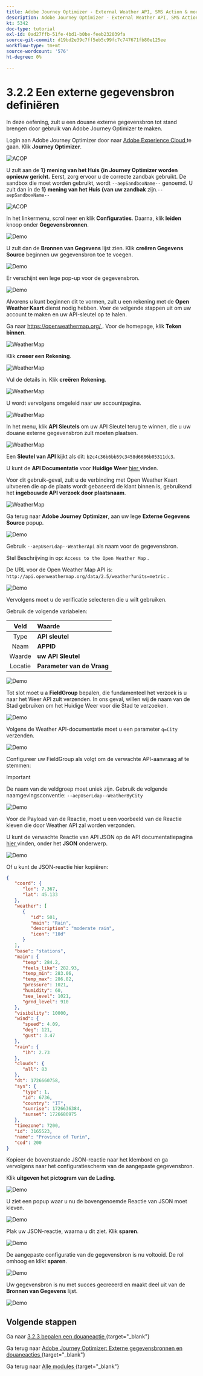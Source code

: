 ```yaml
---
title: Adobe Journey Optimizer - External Weather API, SMS Action & more - Een externe gegevensbron definiëren
description: Adobe Journey Optimizer - External Weather API, SMS Action & more - Een externe gegevensbron definiëren
kt: 5342
doc-type: tutorial
exl-id: 0ad27ffb-51fe-4bd1-b0be-feeb232039fa
source-git-commit: d19bd2e39c7ff5eb5c99fc7c747671fb80e125ee
workflow-type: tm+mt
source-wordcount: '576'
ht-degree: 0%

---
```


# 3.2.2 Een externe gegevensbron definiëren

In deze oefening, zult u een douane externe gegevensbron tot stand brengen door gebruik van Adobe Journey Optimizer te maken.

Login aan Adobe Journey Optimizer door naar [ Adobe Experience Cloud ](https://experience.adobe.com) te gaan. Klik **Journey Optimizer**.

![ ACOP ](./../../../../modules/delivery-activation/ajo-b2c/ajob2c-1/images/acophome.png)

U zult aan de **1} mening van het Huis {in Journey Optimizer worden opnieuw gericht.** Eerst, zorg ervoor u de correcte zandbak gebruikt. De sandbox die moet worden gebruikt, wordt `--aepSandboxName--` genoemd. U zult dan in de **1} mening van het Huis {van uw zandbak** zijn.`--aepSandboxName--`

![ ACOP ](./../../../../modules/delivery-activation/ajo-b2c/ajob2c-1/images/acoptriglp.png)

In het linkermenu, scrol neer en klik **Configuraties**. Daarna, klik **leiden** knoop onder **Gegevensbronnen**.

![ Demo ](./images/menudatasources.png)

U zult dan de **Bronnen van Gegevens** lijst zien.
Klik **creëren Gegevens Source** beginnen uw gegevensbron toe te voegen.

![ Demo ](./images/dshome.png)

Er verschijnt een lege pop-up voor de gegevensbron.

![ Demo ](./images/emptyds.png)

Alvorens u kunt beginnen dit te vormen, zult u een rekening met de **Open Weather Kaart** dienst nodig hebben. Voer de volgende stappen uit om uw account te maken en uw API-sleutel op te halen.

Ga naar [ https://openweathermap.org/ ](https://openweathermap.org/). Voor de homepage, klik **Teken binnen**.

![ WeatherMap ](./images/owm.png)

Klik **creeer een Rekening**.

![ WeatherMap ](./images/owm1.png)

Vul de details in. Klik **creëren Rekening**.

![ WeatherMap ](./images/owm2.png)

U wordt vervolgens omgeleid naar uw accountpagina.

![ WeatherMap ](./images/owm4.png)

In het menu, klik **API Sleutels** om uw API Sleutel terug te winnen, die u uw douane externe gegevensbron zult moeten plaatsen.

![ WeatherMap ](./images/owm5.png)

Een **Sleutel van API** kijkt als dit: `b2c4c36b6bb59c3458d6686b05311dc3`.

U kunt de **API Documentatie** voor **Huidige Weer** [ hier ](https://openweathermap.org/current) vinden.

Voor dit gebruik-geval, zult u de verbinding met Open Weather Kaart uitvoeren die op de plaats wordt gebaseerd de klant binnen is, gebruikend het **ingebouwde API verzoek door plaatsnaam**.

![ WeatherMap ](./images/owm6.png)

Ga terug naar **Adobe Journey Optimizer**, aan uw lege **Externe Gegevens Source** popup.

![ Demo ](./images/emptyds.png)

Gebruik `--aepUserLdap--WeatherApi` als naam voor de gegevensbron.

Stel Beschrijving in op: `Access to the Open Weather Map` .

De URL voor de Open Weather Map API is: `http://api.openweathermap.org/data/2.5/weather?units=metric` .

![ Demo ](./images/dsname.png)

Vervolgens moet u de verificatie selecteren die u wilt gebruiken.

Gebruik de volgende variabelen:

| Veld | Waarde |
|:-----------------------:| :-----------------------|
| Type | **API sleutel** |
| Naam | **APPID** |
| Waarde | **uw API Sleutel** |
| Locatie | **Parameter van de Vraag** |

![ Demo ](./images/dsauth.png)

Tot slot moet u a **FieldGroup** bepalen, die fundamenteel het verzoek is u naar het Weer API zult verzenden. In ons geval, willen wij de naam van de Stad gebruiken om het Huidige Weer voor die Stad te verzoeken.

![ Demo ](./images/fg.png)

Volgens de Weather API-documentatie moet u een parameter `q=City` verzenden.

![ Demo ](./images/owmapi.png)

Configureer uw FieldGroup als volgt om de verwachte API-aanvraag af te stemmen:

>[!IMPORTANT]
>
>De naam van de veldgroep moet uniek zijn. Gebruik de volgende naamgevingsconventie: `--aepUserLdap--WeatherByCity`

![ Demo ](./images/fg1.png)

Voor de Payload van de Reactie, moet u een voorbeeld van de Reactie kleven die door Weather API zal worden verzonden.

U kunt de verwachte Reactie van API JSON op de API documentatiepagina [ hier ](https://openweathermap.org/current) vinden, onder het **JSON** onderwerp.

![ Demo ](./images/owmapi1.png)

Of u kunt de JSON-reactie hier kopiëren:

```json
{
   "coord": {
      "lon": 7.367,
      "lat": 45.133
   },
   "weather": [
      {
         "id": 501,
         "main": "Rain",
         "description": "moderate rain",
         "icon": "10d"
      }
   ],
   "base": "stations",
   "main": {
      "temp": 284.2,
      "feels_like": 282.93,
      "temp_min": 283.06,
      "temp_max": 286.82,
      "pressure": 1021,
      "humidity": 60,
      "sea_level": 1021,
      "grnd_level": 910
   },
   "visibility": 10000,
   "wind": {
      "speed": 4.09,
      "deg": 121,
      "gust": 3.47
   },
   "rain": {
      "1h": 2.73
   },
   "clouds": {
      "all": 83
   },
   "dt": 1726660758,
   "sys": {
      "type": 1,
      "id": 6736,
      "country": "IT",
      "sunrise": 1726636384,
      "sunset": 1726680975
   },
   "timezone": 7200,
   "id": 3165523,
   "name": "Province of Turin",
   "cod": 200
}    
```

Kopieer de bovenstaande JSON-reactie naar het klembord en ga vervolgens naar het configuratiescherm van de aangepaste gegevensbron.

Klik **uitgeven het pictogram van de Lading**.

![ Demo ](./images/owmapi2.png)

U ziet een popup waar u nu de bovengenoemde Reactie van JSON moet kleven.

![ Demo ](./images/owmapi3.png)

Plak uw JSON-reactie, waarna u dit ziet. Klik **sparen**.

![ Demo ](./images/owmapi4.png)

De aangepaste configuratie van de gegevensbron is nu voltooid. De rol omhoog en klikt **sparen**.

![ Demo ](./images/dssave.png)

Uw gegevensbron is nu met succes gecreeerd en maakt deel uit van de **Bronnen van Gegevens** lijst.

![ Demo ](./images/dslist.png)

## Volgende stappen

Ga naar [ 3.2.3 bepalen een douaneactie ](./ex3.md){target="_blank"}

Ga terug naar [ Adobe Journey Optimizer: Externe gegevensbronnen en douaneacties ](journey-orchestration-external-weather-api-sms.md){target="_blank"}

Ga terug naar [ Alle modules ](./../../../../overview.md){target="_blank"}
